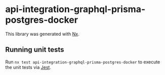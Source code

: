 # api-integration-graphql-prisma-postgres-docker

This library was generated with [Nx](https://nx.dev).

## Running unit tests

Run `nx test api-integration-graphql-prisma-postgres-docker` to execute the unit tests via [Jest](https://jestjs.io).
